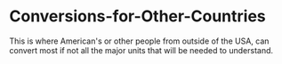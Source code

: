 # Conversions-for-Other-Countries
This is where American's or other people from outside of the USA, can convert most if not all the major units that will be needed to understand. 
